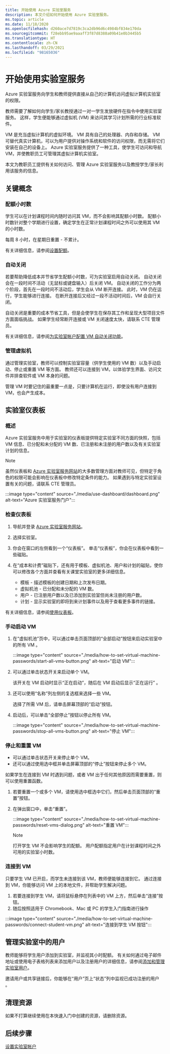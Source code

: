 ```yaml
---
title: 开始使用 Azure 实验室服务
description: 本文介绍如何开始使用 Azure 实验室服务。
ms.topic: article
ms.date: 11/18/2020
ms.openlocfilehash: d260ace7d7819c3ca2db96d6c4984bf834e170da
ms.sourcegitcommit: f28ebb95ae9aaaff3f87d8388a09b41e0b3445b5
ms.translationtype: HT
ms.contentlocale: zh-CN
ms.lasthandoff: 03/29/2021
ms.locfileid: "98165036"
---
```

# <a name="get-started-with-lab-services"></a>开始使用实验室服务 

Azure 实验室服务向学生和教师提供直接从自己的计算机访问虚拟计算机实验室的权限。

教师需要了解如何向学生/家长教授通过一对一学生发放硬件在指令中使用实验室服务。 这样，学生便能够通过虚拟机 (VM) 来访问其学习计划所需的行业标准软件。 

VM 是充当虚拟计算机的虚拟环境。 VM 具有自己的处理器、内存和存储。 VM 可替代真实计算机，可以为用户提供对操作系统和软件的访问权限，而无需将它们安装在自己的设备上。 Azure 实验室服务提供了一种工具，使学生可访问和导航 VM，并使教职员工可管理其虚拟计算机实验室。 

本文为教职员工提供有关如何访问、管理 Azure 实验室服务以及教授学生/家长利用该服务的信息。

## <a name="key-concepts"></a>关键概念

### <a name="quota-hours"></a>配额小时数

学生可以在计划课程时间内随时访问其 VM，而不会影响其配额小时数。 配额小时数针对整个学期进行设置，确定学生在正常计划课程时间之外可以使用其 VM 的小时数。

每周 8 小时，在星期日重置 - 不累计。

有关详细信息，请参阅[设置配额](how-to-configure-student-usage.md#set-quotas-for-users)。

### <a name="automatic-shut-down"></a>自动关闭

若要帮助降低成本并节省学生配额小时数，可为实验室启用自动关闭。 自动关闭会在一段时间不活动（无鼠标或键盘输入）后关闭 VM。 自动关闭的工作分为两个阶段，首先在一段时间不活动后，学生会从 VM 断开连接。 此时，VM 仍在运行，学生能够进行连接。 在断开连接后又经过一段不活动时间后，VM 会自行关闭。

自动关闭是重要的成本节省工具，但是会使学生在保存其工作和呈现大型项目文件方面面临挑战。 如果学生经常断开连接或 VM 关闭速度太快，请联系 CTE 管理员。 

有关详细信息，请参阅[为实验室帐户配置 VM 自动关闭功能](how-to-configure-lab-accounts.md)。

### <a name="managing-virtual-machines"></a>管理虚拟机

通过管理实验室，教师可以控制实验室容量（供学生使用的 VM 数）以及手动启动、停止或重置 VM 等方面。 教师还可以连接到 VM，以体验学生界面、访问文件并排查软件或 VM 本身的问题。

管理 VM 时要记住的最重要一点是，只要计算机在运行，即使没有用户连接到 VM，也会产生成本。

## <a name="lab-dashboards"></a>实验室仪表板

### <a name="overview"></a>概述

Azure 实验室服务中用于实验室的仪表板提供特定实验室不同方面的快照，包括 VM 信息、已分配和未分配的 VM 数、已注册和未注册的用户数以及有关实验室计划的信息。 

> [!NOTE]
> 虽然仪表板和 [Azure 实验室服务网站](https://labs.azure.com/)的大多数管理方面对教师可见，但特定于角色的权限可能会影响在仪表板中修改特定条件的能力。 如果遇到与特定实验室设置有关的问题，请联系 CTE 管理员。

:::image type="content" source="./media/use-dashboard/dashboard.png" alt-text="Azure 实验室服务门户":::

### <a name="examine-a-dashboard"></a>检查仪表板

1. 导航并登录 [Azure 实验室服务网站](https://labs.azure.com/)。
1. 选择实验室。
1. 你会在窗口的左侧看到一个“仪表板”。 单击“仪表板”，你会在仪表板中看到一些磁贴。
1. 在“成本和计费”磁贴下，还有用于模板、虚拟机池、用户和计划的磁贴，使你可以修改各个方面并查看有关课堂实验室的更多详细信息。

    * 模板 - 描述模板的创建日期和上次发布日期。 
    * 虚拟机池 - 已分配和未分配的 VM 数。
    * 用户 - 已注册用户数以及已添加到实验室但尚未注册的用户数。
    * 计划 - 显示实验室的即将到来计划事件以及用于查看更多事件的链接。

有关详细信息，请参阅[使用仪表板](use-dashboard.md)。

### <a name="manually-starting-vms"></a>手动启动 VM

1. 在“虚拟机池”页中，可以通过单击页面顶部的“全部启动”按钮来启动实验室中的所有 VM 。

    :::image type="content" source="./media/how-to-set-virtual-machine-passwords/start-all-vms-button.png" alt-text="启动 VM":::
1. 可以通过单击状态开关来启动单个 VM。 

    该开关在 VM 启动时显示“正在启动”，随后在 VM 启动后显示“正在运行” 。
1. 还可以使用“名称”列左侧的复选框来选择一些 VM。 

    选择了所需 VM 后，请单击屏幕顶部的“启动”按钮。
1. 启动后，可以单击“全部停止”按钮以停止所有 VM。

    :::image type="content" source="./media/how-to-set-virtual-machine-passwords/stop-all-vms-button.png" alt-text="停止 VM":::

### <a name="stopping-and-resetting-vms"></a>停止和重置 VM

* 可以通过单击状态开关来停止单个 VM。
* 还可以通过使用选中框并单击屏幕顶部的“停止”按钮来停止多个 VM。

如果学生在连接到 VM 时遇到问题，或者 VM 出于任何其他原因而需要重置，则可以使用重置函数。
1. 若要重置一个或多个 VM，请使用选中框选中它们，然后单击页面顶部的“重置”按钮。
1. 在弹出窗口中，单击“重置”。

    :::image type="content" source="./media/how-to-set-virtual-machine-passwords/reset-vms-dialog.png" alt-text="重置 VM":::

    > [!NOTE]
    > 打开学生 VM 不会影响学生的配额。 用户配额指定用户在计划课程时间之外可用的实验室小时数。

### <a name="connect-to-vms"></a>连接到 VM

只要学生 VM 已开启，而学生未连接到该 VM，教师便能够连接到它。 通过连接到 VM，你能够访问 VM 上的本地文件，并帮助学生解决问题。

1. 若要连接到学生 VM，请将鼠标悬停在列表中的 VM 上方，然后单击“连接”按钮。 
1. 随后按照适用于 Chromebook、Mac 或 PC 的学生入门指南进行操作

:::image type="content" source="./media/how-to-set-virtual-machine-passwords/connect-student-vm.png" alt-text="连接到学生 VM 按钮":::

## <a name="manage-users-in-a-lab"></a>管理实验室中的用户

教师能够将学生用户添加到实验室，并监视其小时配额。 有关如何通过电子邮件地址或使用电子表格列表来添加用户以及注册用户的详细信息，请参阅[添加和管理实验室用户](how-to-configure-student-usage.md)。

邀请用户或共享链接后，你能够在“用户”页上“状态”列中监视已成功注册的用户 。 

## <a name="clean-up-resources"></a>清理资源

如果不打算继续使用在本快速入门中创建的资源，请删除资源。

## <a name="next-steps"></a>后续步骤

[设置实验室帐户](tutorial-setup-lab-account.md)
